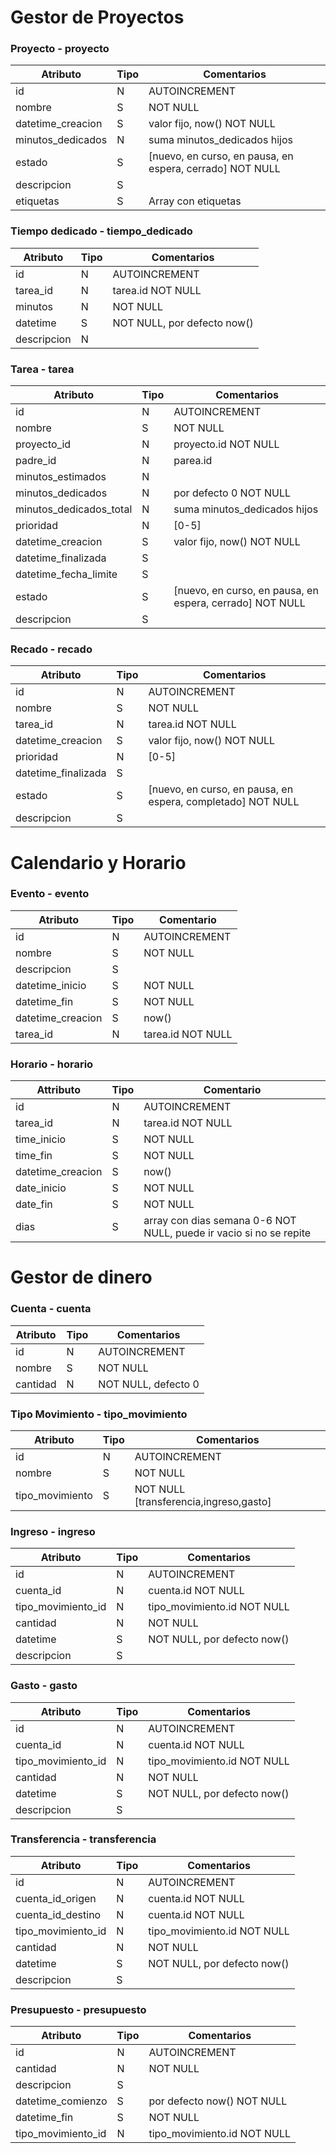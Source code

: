 # Gestor de Proyectos
### Proyecto - proyecto
| Atributo|Tipo|Comentarios|
|-----|----|----|
|id|N|AUTOINCREMENT|
|nombre|S|NOT NULL|
|datetime_creacion|S|valor fijo, now() NOT NULL|
|minutos_dedicados|N|suma minutos_dedicados hijos|
|estado|S|[nuevo, en curso, en pausa, en espera, cerrado] NOT NULL|
|descripcion|S||
|etiquetas|S|Array con etiquetas|

### Tiempo dedicado - tiempo_dedicado
|Atributo|Tipo|Comentarios|
|----|----|----|
|id|N|AUTOINCREMENT|
|tarea_id|N|tarea.id NOT NULL|
|minutos|N|NOT NULL|
|datetime|S|NOT NULL, por defecto now()|
|descripcion|N||

### Tarea - tarea
| Atributo|Tipo|Comentarios|
|-----|----|----|
|id|N|AUTOINCREMENT|
|nombre|S|NOT NULL|
|proyecto_id|N|proyecto.id NOT NULL|
|padre_id|N|parea.id|
|minutos_estimados|N||
|minutos_dedicados|N|por defecto 0 NOT NULL|
|minutos_dedicados_total|N|suma minutos_dedicados hijos|
|prioridad|N|[0-5]|
|datetime_creacion|S|valor fijo, now() NOT NULL|
|datetime_finalizada|S||
|datetime_fecha_limite|S||
|estado|S|[nuevo, en curso, en pausa, en espera, cerrado] NOT NULL|
|descripcion|S||

### Recado - recado
| Atributo|Tipo|Comentarios|
|----|----|----|
|id|N|AUTOINCREMENT|
|nombre|S|NOT NULL|
|tarea_id|N|tarea.id NOT NULL|
|datetime_creacion|S|valor fijo, now() NOT NULL|
|prioridad|N|[0-5]|
|datetime_finalizada|S||
|estado|S|[nuevo, en curso, en pausa, en espera, completado] NOT NULL|
|descripcion|S||

# Calendario y Horario
### Evento - evento
|Atributo|Tipo|Comentario|
|----|----|----|
|id|N|AUTOINCREMENT|
|nombre|S|NOT NULL|
|descripcion|S||
|datetime_inicio|S|NOT NULL|
|datetime_fin|S|NOT NULL|
|datetime_creacion|S|now()|
|tarea_id|N|tarea.id NOT NULL|

### Horario - horario
|Attributo|Tipo|Comentario|
|----|----|----|
|id|N|AUTOINCREMENT|
|tarea_id|N|tarea.id NOT NULL|
|time_inicio|S|NOT NULL|
|time_fin|S|NOT NULL|
|datetime_creacion|S|now()|
|date_inicio|S|NOT NULL|
|date_fin|S|NOT NULL|
|dias|S|array con dias semana 0-6 NOT NULL, puede ir vacio si no se repite|

# Gestor de dinero
### Cuenta - cuenta
| Atributo|Tipo|Comentarios|
|----|----|----|
|id|N|AUTOINCREMENT|
|nombre|S|NOT NULL|
|cantidad|N|NOT NULL, defecto 0|

### Tipo Movimiento - tipo_movimiento
|Atributo|Tipo|Comentarios|
|----|----|----|
|id|N|AUTOINCREMENT|
|nombre|S|NOT NULL|
|tipo_movimiento|S|NOT NULL [transferencia,ingreso,gasto]|

### Ingreso - ingreso
|Atributo|Tipo|Comentarios|
|----|----|----|
|id|N|AUTOINCREMENT|
|cuenta_id|N|cuenta.id NOT NULL|
|tipo_movimiento_id|N|tipo_movimiento.id NOT NULL|
|cantidad|N|NOT NULL|
|datetime|S|NOT NULL, por defecto now()|
|descripcion|S||

### Gasto - gasto
|Atributo|Tipo|Comentarios|
|----|----|----|
|id|N|AUTOINCREMENT|
|cuenta_id|N|cuenta.id NOT NULL|
|tipo_movimiento_id|N|tipo_movimiento.id NOT NULL|
|cantidad|N|NOT NULL|
|datetime|S|NOT NULL, por defecto now()|
|descripcion|S||

### Transferencia - transferencia
|Atributo|Tipo|Comentarios|
|----|----|----|
|id|N|AUTOINCREMENT|
|cuenta_id_origen|N|cuenta.id NOT NULL|
|cuenta_id_destino|N|cuenta.id NOT NULL|
|tipo_movimiento_id|N|tipo_movimiento.id NOT NULL|
|cantidad|N|NOT NULL|
|datetime|S|NOT NULL, por defecto now()|
|descripcion|S||

### Presupuesto - presupuesto
|Atributo|Tipo|Comentarios|
|----|----|----|
|id|N|AUTOINCREMENT|
|cantidad|N|NOT NULL|
|descripcion|S||
|datetime_comienzo|S|por defecto now() NOT NULL|
|datetime_fin|S|NOT NULL|
|tipo_movimiento_id|N|tipo_movimiento.id NOT NULL